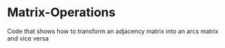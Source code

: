 # Matrix-Operations
Code that shows how to transform an adjacency matrix into an arcs matrix and vice versa
